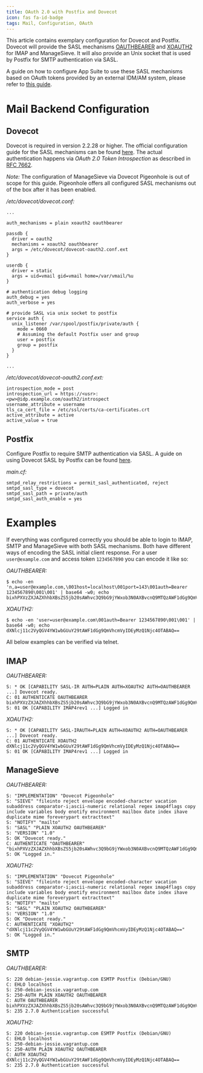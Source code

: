 ```yaml
---
title: OAuth 2.0 with Postfix and Dovecot
icon: fas fa-id-badge
tags: Mail, Configuration, OAuth
---
```


This article contains exemplary configuration for Dovecot and Postfix. Dovecot will provide the SASL mechanisms [OAUTHBEARER](https://tools.ietf.org/html/rfc7628) and [XOAUTH2](https://developers.google.com/gmail/xoauth2_protocol) for IMAP and ManageSieve. It will also provide an Unix socket that is used by Postfix for SMTP authentication via SASL.

A guide on how to configure App Suite to use these SASL mechanisms based on OAuth tokens provided by an external IDM/AM system, please refer to [this guide](../mail_access_via_xoauth2_or_oauthbearer.html).

# Mail Backend Configuration

## Dovecot

Dovecot is required in version 2.2.28 or higher. The official configuration guide for the SASL mechanisms can be found [here](http://wiki2.dovecot.org/PasswordDatabase/oauth2). The actual authentication happens via *OAuth 2.0 Token Introspection* as described in [RFC 7662](https://tools.ietf.org/html/rfc7662).

*Note:* The configuration of ManageSieve via Dovecot Pigeonhole is out of scope for this guide. Pigeonhole offers all configured SASL mechanisms out of the box after it has been enabled.

*/etc/dovecot/dovecot.conf:*

	...
	
    auth_mechanisms = plain xoauth2 oauthbearer

    passdb {
      driver = oauth2
      mechanisms = xoauth2 oauthbearer
      args = /etc/dovecot/dovecot-oauth2.conf.ext
    }

    userdb {
      driver = static
      args = uid=vmail gid=vmail home=/var/vmail/%u
    }

    # authentication debug logging
    auth_debug = yes
    auth_verbose = yes

    # provide SASL via unix socket to postfix
    service auth {
      unix_listener /var/spool/postfix/private/auth {
        mode = 0660
        # Assuming the default Postfix user and group
        user = postfix
        group = postfix
      }
    }
    
    ...

*/etc/dovecot/dovecot-oauth2.conf.ext:*

    introspection_mode = post
    introspection_url = https://<usr>:<pw>@idp.example.com/oauth2/introspect
    username_attribute = username
    tls_ca_cert_file = /etc/ssl/certs/ca-certificates.crt
    active_attribute = active
    active_value = true

## Postfix

Configure Postfix to require SMTP authentication via SASL. A guide on using Dovecot SASL by Postfix can be found [here](http://wiki2.dovecot.org/HowTo/PostfixAndDovecotSASL).

*main.cf:*

    smtpd_relay_restrictions = permit_sasl_authenticated, reject
    smtpd_sasl_type = dovecot
    smtpd_sasl_path = private/auth
    smtpd_sasl_auth_enable = yes
    
# Examples

If everything was configured correctly you should be able to login to IMAP, SMTP and ManageSieve with both SASL mechanisms. Both have different ways of encoding the SASL initial client response. For a user `user@example.com` and access token `1234567890` you can encode it like so:

*OAUTHBEARER:*

	$ echo -en 'n,a=user@example.com,\001host=localhost\001port=143\001auth=Bearer 1234567890\001\001' | base64 -w0; echo
	bixhPXVzZXJAZXhhbXBsZS5jb20sAWhvc3Q9bG9jYWxob3N0AXBvcnQ9MTQzAWF1dGg9QmVhcmVyIDEyMzQ1Njc4OTABAQ==
	
*XOAUTH2:*

	$ echo -en 'user=user@example.com\001auth=Bearer 1234567890\001\001' | base64 -w0; echo
	dXNlcj11c2VyQGV4YW1wbGUuY29tAWF1dGg9QmVhcmVyIDEyMzQ1Njc4OTABAQ==

All below examples can be verified via telnet.

## IMAP

*OAUTHBEARER:*

	S: * OK [CAPABILITY SASL-IR AUTH=PLAIN AUTH=XOAUTH2 AUTH=OAUTHBEARER ...] Dovecot ready.
	C: 01 AUTHENTICATE OAUTHBEARER bixhPXVzZXJAZXhhbXBsZS5jb20sAWhvc3Q9bG9jYWxob3N0AXBvcnQ9MTQzAWF1dGg9QmVhcmVyIDEyMzQ1Njc4OTABAQ==
	S: 01 OK [CAPABILITY IMAP4rev1 ...] Logged in

*XOAUTH2:*

	S: * OK [CAPABILITY SASL-IRAUTH=PLAIN AUTH=XOAUTH2 AUTH=OAUTHBEARER ...] Dovecot ready.
	C: 01 AUTHENTICATE XOAUTH2 dXNlcj11c2VyQGV4YW1wbGUuY29tAWF1dGg9QmVhcmVyIDEyMzQ1Njc4OTABAQ==
	S: 01 OK [CAPABILITY IMAP4rev1 ...] Logged in

## ManageSieve

*OAUTHBEARER:*

	S: "IMPLEMENTATION" "Dovecot Pigeonhole"
	S: "SIEVE" "fileinto reject envelope encoded-character vacation subaddress comparator-i;ascii-numeric relational regex imap4flags copy include variables body enotify environment mailbox date index ihave duplicate mime foreverypart extracttext"
	S: "NOTIFY" "mailto"
	S: "SASL" "PLAIN XOAUTH2 OAUTHBEARER"
	S: "VERSION" "1.0"
	S: OK "Dovecot ready."
	C: AUTHENTICATE "OAUTHBEARER" "bixhPXVzZXJAZXhhbXBsZS5jb20sAWhvc3Q9bG9jYWxob3N0AXBvcnQ9MTQzAWF1dGg9QmVhcmVyIDEyMzQ1Njc4OTABAQ=="
	S: OK "Logged in."
	
*XOAUTH2:*

	S: "IMPLEMENTATION" "Dovecot Pigeonhole"
	S: "SIEVE" "fileinto reject envelope encoded-character vacation subaddress comparator-i;ascii-numeric relational regex imap4flags copy include variables body enotify environment mailbox date index ihave duplicate mime foreverypart extracttext"
	S: "NOTIFY" "mailto"
	S: "SASL" "PLAIN XOAUTH2 OAUTHBEARER"
	S: "VERSION" "1.0"
	S: OK "Dovecot ready."
	C: AUTHENTICATE "XOAUTH2" "dXNlcj11c2VyQGV4YW1wbGUuY29tAWF1dGg9QmVhcmVyIDEyMzQ1Njc4OTABAQ=="
	S: OK "Logged in."
	
## SMTP

*OAUTHBEARER:*

	S: 220 debian-jessie.vagrantup.com ESMTP Postfix (Debian/GNU)
	C: EHLO localhost
	S: 250-debian-jessie.vagrantup.com
	S: 250-AUTH PLAIN XOAUTH2 OAUTHBEARER
	C: AUTH OAUTHBEARER bixhPXVzZXJAZXhhbXBsZS5jb20sAWhvc3Q9bG9jYWxob3N0AXBvcnQ9MTQzAWF1dGg9QmVhcmVyIDEyMzQ1Njc4OTABAQ==
	S: 235 2.7.0 Authentication successful

*XOAUTH2:*

	S: 220 debian-jessie.vagrantup.com ESMTP Postfix (Debian/GNU)
	C: EHLO localhost
	S: 250-debian-jessie.vagrantup.com
	S: 250-AUTH PLAIN XOAUTH2 OAUTHBEARER
	C: AUTH XOAUTH2 dXNlcj11c2VyQGV4YW1wbGUuY29tAWF1dGg9QmVhcmVyIDEyMzQ1Njc4OTABAQ==
	S: 235 2.7.0 Authentication successful